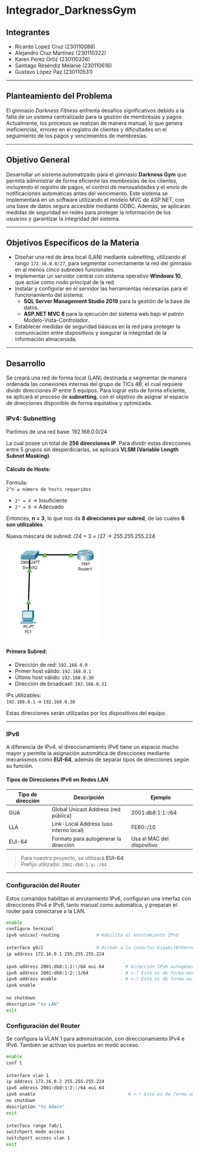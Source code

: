 # Integrador_DarknessGym

## Integrantes

- Ricardo Lopez Cruz (230110088)  
- Alejandro Cruz Martínez (230110322)  
- Karen Perez Ortiz (230110326)  
- Santiago Reséndiz Melanie (230110616)  
- Gustavo López Paz (230110531)  

---

## Planteamiento del Problema

El gimnasio *Darkness Fitness* enfrenta desafíos significativos debido a la falta de un sistema centralizado para la gestión de membresías y pagos. Actualmente, los procesos se realizan de manera manual, lo que genera ineficiencias, errores en el registro de clientes y dificultades en el seguimiento de los pagos y vencimientos de membresías.

---

## Objetivo General

Desarrollar un sistema automatizado para el gimnasio **Darkness Gym** que permita administrar de forma eficiente las membresías de los clientes, incluyendo el registro de pagos, el control de mensualidades y el envío de notificaciones automáticas antes del vencimiento. Este sistema se implementará en un software utilizando el modelo MVC de ASP.NET, con una base de datos segura accesible mediante ODBC. Además, se aplicarán medidas de seguridad en redes para proteger la información de los usuarios y garantizar la integridad del sistema.

---

## Objetivos Específicos de la Materia

- Diseñar una red de área local (LAN) mediante subnetting, utilizando el rango `172.16.0.0/27`, para segmentar correctamente la red del gimnasio en al menos cinco subredes funcionales.
- Implementar un servidor central con sistema operativo **Windows 10**, que actúe como nodo principal de la red.
- Instalar y configurar en el servidor las herramientas necesarias para el funcionamiento del sistema:
  - **SQL Server Management Studio 2019** para la gestión de la base de datos.
  - **ASP.NET MVC 8** para la ejecución del sistema web bajo el patrón Modelo-Vista-Controlador.
- Establecer medidas de seguridad básicas en la red para proteger la comunicación entre dispositivos y asegurar la integridad de la información almacenada.

---

## Desarrollo

Se creará una red de forma local (LAN) destinada a segmentar de manera ordenada las conexiones internas del grupo de TICs 4B, el cual requiere dividir direcciones IP entre 5 equipos. Para lograr esto de forma eficiente, se aplicará el proceso de **subnetting**, con el objetivo de asignar el espacio de direcciones disponible de forma equitativa y optimizada.



### IPv4: Subnetting

Partimos de una red base:
192.168.0.0/24


La cual posee un total de **256 direcciones IP**. Para dividir estas direcciones entre 5 grupos sin desperdiciarlas, se aplicará **VLSM (Variable Length Subnet Masking)**.

#### Cálculo de Hosts:

Fórmula:  
`2^n ≥ número de hosts requeridos`

- `2² = 4` → Insuficiente  
- `2³ = 8` → Adecuado  

Entonces, **n = 3**, lo que nos da **8 direcciones por subred**, de las cuales **6 son utilizables**.

Nueva máscara de subred:
/24 + 3 = /27 → 255.255.255.224


![Topología de red](image.png)

#### Primera Subred:

- Dirección de red: `192.168.0.0`
- Primer host válido: `192.168.0.1`
- Último host válido: `192.168.0.30`
- Dirección de broadcast: `192.168.0.31`

IPs utilizables:  
`192.168.0.1` → `192.168.0.30`

Estas direcciones serán utilizadas por los dispositivos del equipo.

---

### IPv6


A diferencia de IPv4, el direccionamiento IPv6 tiene un espacio mucho mayor y permite la asignación automática de direcciones mediante mecanismos como **EUI-64**, además de separar tipos de direcciones según su función.

#### Tipos de Direcciones IPv6 en Redes LAN

| Tipo de dirección | Descripción                          | Ejemplo               |
|-------------------|--------------------------------------|------------------------|
| GUA               | Global Unicast Address (red pública) | 2001:db8:1:1::/64      |
| LLA               | Link-Local Address (uso interno local) | FE80::/10            |
| EUI-64            | Formato para autogenerar la dirección | Usa el MAC del dispositivo |

> Para nuestro proyecto, se utilizará **EUI-64**  
> Prefijo utilizado: `2001:db8:1:a::/64`

---

### Configuración del Router

Estos comandos habilitan el enrutamiento IPv6, configuran una interfaz con direcciones IPv4 e IPv6, tanto manual como automática, y preparan el router para conectarse a la LAN.

```bash
enable
configure terminal
ipv6 unicast-routing              # Habilita el enrutamiento IPv6

interface g0/1                    # Accede a la interfaz GigabitEthernet 0/1
ip address 172.16.0.1 255.255.255.224

ipv6 address 2001:db8:1:2::/64 eui-64        # Dirección IPv6 autogenerada (EUI-64)
ipv6 address 2001:db8:1:2::1/64              # <-! Esto es de forma manual
ipv6 address enable                          # <-! Esto es de forma automática 
ipv6 enable

no shutdown
description "to LAN"
exit
```

### Configuración del Router
Se configura la VLAN 1 para administración, con direccionamiento IPv4 e IPv6. También se activan los puertos en modo acceso.

```bash
enable
conf t

interface vlan 1
ip address 172.16.0.2 255.255.255.224
ipv6 address 2001:db8:1:2::/64 eui-64
ipv6 enable                                   # <-! Esto es de forma automática
no shutdown
description "to Admin"
exit

interface range fa0/1
switchport mode access
switchport access vlan 1
exit
```
